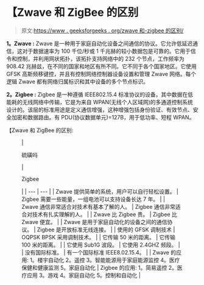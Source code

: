 # 【Zwave 和 ZigBee 的区别

> 原文:[https://www . geeksforgeeks . org/zwave 和-zigbee 的区别/](https://www.geeksforgeeks.org/difference-between-zwave-and-zigbee/)

**1。Zwave :**
Zwave 是一种用于家庭自动化设备之间通信的协议。它允许低延迟通信，这对于数据速率为 100 千位/秒或 1 千兆赫的较小数据包是可靠的。它用于信令和控制，并利用网状拓扑，该拓扑支持网络中的 232 个节点，工作频率为 908.42 兆赫兹，在不同的国家和地区有所不同。它不同于各个国家地区。它使用 GFSK 高斯频移键控，并且有控制网络控制器设备设置和管理 Zwave 网络。每个逻辑 Zwave 都有网络归属标识和其中设备的多个节点标识。

**2。Zigbee :**
Zigbee 是一种遵循 IEEE802.15.4 标准协议的设备。其中数据在低能耗的无线网络中传输，它是为来自 WPAN(无线个人区域网)的多通道控制系统设计的。该层的标准用途是定义通信增强，这种增强包括身份验证、有效节点、安全加密和数据路由。有 PDU(协议数据单元)=127B，用于低功率、短程 WPAN。

【Zwave 和 ZigBee 的区别:

<figure class="table">

| 

硫磺吗

 | 

Zigbee

 |
| --- | --- |
| Zwave 提供简单的系统，用户可以自行轻松设置。 | Zigbee 需要一些能量，一组电池可以支持设备长达 7 年。 |
| Zwave 通信非常适合对技术有基本了解的人。 | Zigbee 通信非常适合对技术有扎实理解的人。 |
| Zwave 比 Zigbee 贵。 | Zigbee 比 Zwave 便宜。 |
| Zwave 是用于家庭自动化的设备之间的通信协议。 | Zigbee 是开放标准无线连接。 |
| 使用的 GFSK 调制技术 | OQPSK BPSK 采用调制技术。 |
| 它传输 50 米的距离。 | 它传输 100 米的距离。 |
| 它使用 Sub1G 波段。 | 它使用 2.4GHZ 频段。 |
| 没有国际标准。 | 有一个国际标准 IEEE8.02.15.4。 |
| Zwave 的应用:
1。楼宇自动化
2。遥控
3。智能能源用于家庭能源监控
4。医疗保健和健康监测
5。家庭自动化
 | Zigbee 的应用:
1。简易遥控
2。医疗应用
3。游戏
4。家庭自动化
5。控制和自动化
 |

</figure>